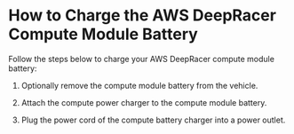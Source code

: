 # How to Charge the AWS DeepRacer Compute Module Battery<a name="deepracer-troubleshooting-charge-compute-battery"></a>

Follow the steps below to charge your AWS DeepRacer compute module battery:

1. Optionally remove the compute module battery from the vehicle\.

1.  Attach the compute power charger to the compute module battery\.

1. Plug the power cord of the compute battery charger into a power outlet\.
